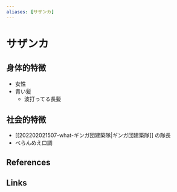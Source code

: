 ```yaml
---
aliases: [サザンカ]
---
```

# サザンカ

## 身体的特徴

- 女性
- 青い髪
	- 波打ってる長髪

## 社会的特徴

- [[202202021507-what-ギンガ団建築隊|ギンガ団建築隊]] の隊長
- べらんめえ口調

## References



## Links


